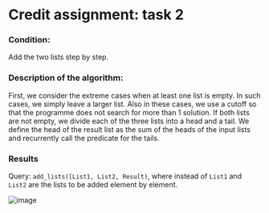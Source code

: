 # Credit assignment: task 2

### Condition:
Add the two lists step by step.

### Description of the algorithm:
First, we consider the extreme cases when at least one list is empty. 
In such cases, we simply leave a larger list. 
Also in these cases, we use a cutoff so that the programme does not search for more than 1 solution. 
If both lists are not empty, we divide each of the three lists into a head and a tail. 
We define the head of the result list as the sum of the heads of the input lists and recurrently call the predicate for the tails.

### Results
Query: ```add_lists([List1, List2, Result)```, where instead of ```List1``` and ```List2``` are the lists to be added element by element.

![image](https://github.com/user-attachments/assets/d8950510-baa8-4a56-ab8d-7a7eb1bd7023)

